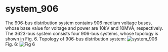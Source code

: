 # system_906
The 906-bus distribution system contains 906 medium voltage buses, whose base value for voltage and power are 10kV and 10MVA, respectively.
The 3623-bus system consists four 906-bus systems, whose topology is shown in Fig. 6.
Topology of 906-bus distribution system:
![system_906](https://user-images.githubusercontent.com/95728981/175881385-a30fda5a-ae78-4036-9fd3-7e555a29278e.png)
Fig. 6:
![Fig 6](https://user-images.githubusercontent.com/95728981/175880957-ce0545c9-b360-4bfc-a450-0e3b4eac5646.png)
